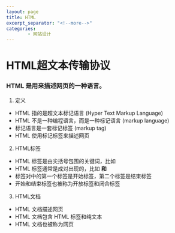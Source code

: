 ```yaml
---
layout: page
title: HTML
excerpt_separator: "<!--more-->"
categories:
        - 网站设计
---
```

<!--more-->
# HTML超文本传输协议
### HTML 是用来描述网页的一种语言。
1. 定义
- HTML 指的是超文本标记语言 (Hyper Text Markup Language)
- HTML 不是一种编程语言，而是一种标记语言 (markup language)
- 标记语言是一套标记标签 (markup tag)
- HTML 使用标记标签来描述网页
2. HTML标签
- HTML 标签是由尖括号包围的关键词，比如 <html>
- HTML 标签通常是成对出现的，比如 <b> 和 </b>
- 标签对中的第一个标签是开始标签，第二个标签是结束标签
- 开始和结束标签也被称为开放标签和闭合标签
3. HTML文档
- HTML 文档描述网页
- HTML 文档包含 HTML 标签和纯文本
- HTML 文档也被称为网页